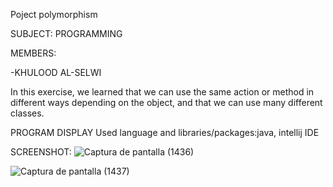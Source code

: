 Poject polymorphism

SUBJECT: PROGRAMMING

MEMBERS:

-KHULOOD AL-SELWI

In this exercise, we learned that we can use the same action or method in different ways depending on the object,
and that we can use many different classes.

PROGRAM DISPLAY
Used language and libraries/packages:java, intellij IDE

SCREENSHOT:
![Captura de pantalla (1436)](https://github.com/khulood2004/polymorphism1/assets/169868069/e58e8cee-8869-46fc-84b8-8069680e91eb)

![Captura de pantalla (1437)](https://github.com/khulood2004/polymorphism1/assets/169868069/1014015a-6f7b-46d8-96ed-45b1ba9e9496)



